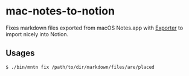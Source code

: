 # mac-notes-to-notion

Fixes markdown files exported from macOS Notes.app with [Exporter](https://apps.apple.com/jp/app/exporter/id1099120373) to import nicely into Notion.  

## Usages

```bash
$ ./bin/mntn fix /path/to/dir/markdown/files/are/placed
```
